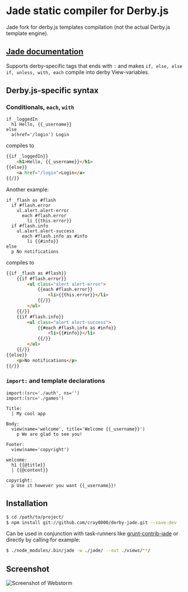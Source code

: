 # Jade static compiler for Derby.js

Jade fork for derby.js templates compilation (not the actual Derby.js template engine).
## [Jade documentation](https://github.com/visionmedia/jade)

Supports derby-specific tags that ends with `:` and makes `if, else, else if, unless, with, each` compile into derby View-variables.

## Derby.js-specific syntax

### Conditionals, `each`, `with`

```jade
if _loggedIn
  h1 Hello, {{_username}}
else
  a(href='/login') Login
```
compiles to
```html
{{if _loggedIn}}
    <h1>Hello, {{_username}}</h1>
{{else}}
    <a href="/login">Login</a>
{{/}}
```

Another example:
```jade
if _flash as #flash
  if #flash.error
    ul.alert.alert-error
      each #flash.error
        li {{this.error}}
  if #flash.info
    ul.alert.alert-success
      each #flash.info as #info
        li {{#info}}
else
  p No notifications
```
 compiles to
```html
{{if _flash as #flash}}
    {{if #flash.error}}
        <ul class="alert alert-error">
            {{each #flash.error}}
                <li>{{this.error}}</li>
            {{/}}
        </ul>
    {{/}}
    {{if #flash.info}}
        <ul class="alert alert-success">
            {{#each #flash.info as #info}}
                <li>{{#info}}</li>
            {{/}}
        </ul>
    {{/}}
{{else}}
    <p>No notifications</p>
{{/}}
```

### `import:` and template declarations

```jade
import:(src='./auth', ns='')
import:(src='./games')

Title:
  | My cool app

Body:
  view(name='welcome', title='Welcome {{_username}}')
    p We are glad to see you!

Footer:
  view(name='copyright')

welcome:
  h1 {{@title}}
  | {{@content}}

copyright:
  p Use it however you want {{_username}}!
```

## Installation

```bash
$ cd /path/to/project/
$ npm install git://github.com/cray0000/derby-jade.git --save-dev
```

Can be used in conjunction with task-runners like [grunt-contrib-jade](https://github.com/cray0000/grunt-contrib-jade) or directly by calling for example:

```bash
$ ./node_modules/.bin/jade -w ./jade/ --out ./views/**/
```

## Screenshot
![Screenshot of Webstorm](https://raw.github.com/cray0000/jade/master/bin/derby-jade.png "Screenshot of Webstorm")


